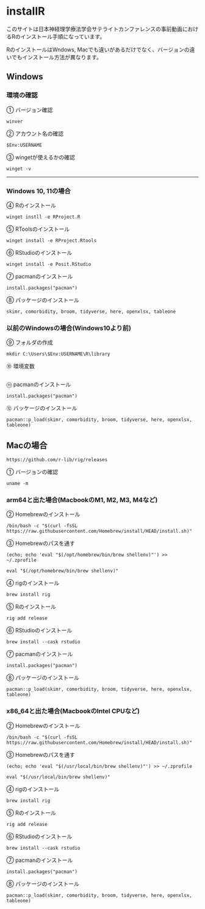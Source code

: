 # installR

このサイトは日本神経理学療法学会サテライトカンファレンスの事前動画におけるRのインストール手順になっています。

RのインストールはWndows, Macでも違いがあるだけでなく、バージョンの違いでもインストール方法が異なります。

## Windows

### 環境の確認

① バージョン確認

```         
winver
```

② アカウント名の確認

```         
$Env:USERNAME
```

③ wingetが使えるかの確認

```         
winget -v
```

------------------------------------------------------------------------

### Windows 10, 11の場合

④ Rのインストール

```         
winget instll -e RProject.R
```

⑤ RToolsのインストール

```         
winget install -e RProject.Rtools
```

⑥ RStudioのインストール

```         
winget install -e Posit.RStudio
```

⑦ pacmanのインストール

```         
install.packages("pacman")
```

⑧ パッケージのインストール

```         
skimr, comorbidity, broom, tidyverse, here, openxlsx, tableone
```

### 以前のWindowsの場合(Windows10より前)

⑨ フォルダの作成

```         
mkdir C:\Users\$Env:USERNAME\R\library
```

⑩ 環境変数

```         
```

⑪ pacmanのインストール

```         
install.packages("pacman")
```

⑫ パッケージのインストール

```         
pacman::p_load(skimr, comorbidity, broom, tidyverse, here, openxlsx, tableone)
```

### 

## Macの場合

```
https://github.com/r-lib/rig/releases
```

① バージョンの確認
```
uname -m
```



### arm64と出た場合(MacbookのM1, M2, M3, M4など)

② Homebrewのインストール
```
/bin/bash -c "$(curl -fsSL https://raw.githubusercontent.com/Homebrew/install/HEAD/install.sh)"
```

③ Homebrewのパスを通す
```
(echo; echo 'eval "$(/opt/homebrew/bin/brew shellenv)"') >> ~/.zprofile
```

```
eval "$(/opt/homebrew/bin/brew shellenv)"
```



④ rigのインストール
```
brew install rig
```

⑤ Rのインストール
```
rig add release
```

⑥ RStudioのインストール
```
brew install --cask rstudio
```

⑦ pacmanのインストール
```
install.packages("pacman")
```

⑧ パッケージのインストール
```
pacman::p_load(skimr, comorbidity, broom, tidyverse, here, openxlsx, tableone)
```


### x86_64と出た場合(MacbookのIntel CPUなど)

② Homebrewのインストール
```
/bin/bash -c "$(curl -fsSL https://raw.githubusercontent.com/Homebrew/install/HEAD/install.sh)"
```

③ Homebrewのパスを通す
```
(echo; echo 'eval "$(/usr/local/bin/brew shellenv)"') >> ~/.zprofile
```

```
eval "$(/usr/local/bin/brew shellenv)"
```

④ rigのインストール
```
brew install rig
```

⑤ Rのインストール
```
rig add release
```

⑥ RStudioのインストール
```
brew install --cask rstudio
```

⑦ pacmanのインストール
```
install.packages("pacman")
```

⑧ パッケージのインストール
```
pacman::p_load(skimr, comorbidity, broom, tidyverse, here, openxlsx, tableone)
```
